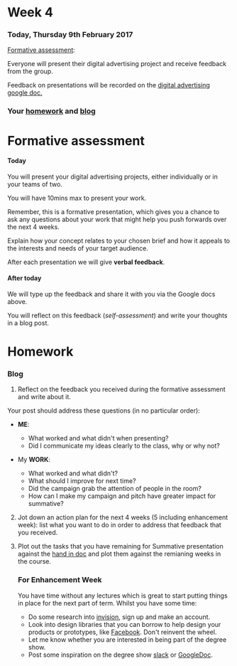 # Week 4

### Today, Thursday 9th February 2017

[Formative assessment](#formative-assessment):

Everyone will present their digital advertising project and receive feedback from the group. 

Feedback on presentations will be recorded on the [digital advertising google doc.](https://docs.google.com/document/d/1YLvNO6PSzHLUitCzTJX9EclrltAGnBiOaG2gW9MT9x0/edit#)

### Your [homework](#homework) and [blog](#blog)


# Formative assessment

#### Today

You will present your digital advertising projects, either individually or in your teams of two. 

You will have 10mins max to present your work.

Remember, this is a formative presentation, which gives you a chance to ask any questions about your work that might help you push forwards over the next 4 weeks.

Explain how your concept relates to your chosen brief and how it appeals to the interests and needs of your target audience.

After each presentation we will give **verbal feedback**.  

#### After today

We will type up the feedback and share it with you via the Google docs above.

You will reflect on this feedback (*self-assessment*) and write your thoughts in a blog post. 


# Homework

### Blog 

1. Reflect on the feedback you received during the formative assessment and write about it. 

Your post should address these questions (in no particular order):

* **ME**:
	* What worked and what didn't when presenting?
	* Did I communicate my ideas clearly to the class, why or why not? 

* My **WORK**:
	* What worked and what didn't?
	* What should I improve for next time?
	* Did the campaign grab the attention of people in the room?
	* How can I make my campaign and pitch have greater impact for summative? 

2. Jot down an action plan for the next 4 weeks (5 including enhancement week): list what you want to do in order to address that feedback that you received. 

3. Plot out the tasks that you have remaining for Summative presentation against the [hand in doc](https://github.com/RavensbourneWebMedia/Digital_Advertising/tree/master/projects/union-hack) and plot them against the remianing weeks in the course.
    
    ### For Enhancement Week

	You have time without any lectures which is great to start putting things in place for the next part of term. Whilst you have some time:

	* Do some research into [invision](https://www.invisionapp.com/), sign up and make an account. 
	* Look into design libraries that you can borrow to help design your products or prototypes, like [Facebook](https://en.facebookbrand.com/). Don't reinvent the wheel. 
	* Let me know whether you are interested in being part of the degree show. 
	* Post some inspiration on the degree show [slack](https://raveweb.slack.com/messages/degree-show/team/jonny/) or [GoogleDoc](https://docs.google.com/document/d/1g9ifo6is4V87J-tVJ6yLE4JzjbYWaRprA6RsJmLjCyc/edit). 




